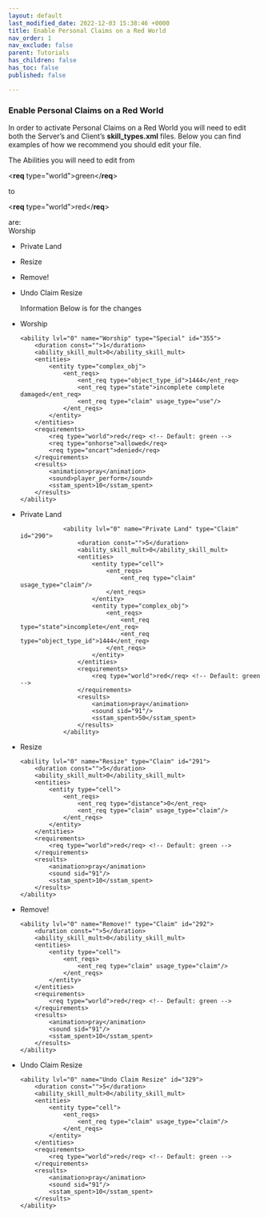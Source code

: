 ```yaml
---
layout: default
last_modified_date: 2022-12-03 15:38:46 +0000
title: Enable Personal Claims on a Red World
nav_order: 1
nav_exclude: false
parent: Tutorials
has_children: false
has_toc: false
published: false

---
```

### Enable Personal Claims on a Red World

In order to activate Personal Claims on a Red World you will need to edit both the Server’s and Client’s **skill_types.xml** files. Below you can find examples of how we recommend you should edit your file.

The Abilities you will need to edit from

<**req** type="world">green</**req**>

to

<**req** type="world">red</**req**>

are:  
Worship

* Private Land
* Resize
* Remove!
* Undo Claim Resize

  Information Below is for the changes


* Worship

      <ability lvl="0" name="Worship" type="Special" id="355">
          <duration const="">1</duration>
          <ability_skill_mult>0</ability_skill_mult>
          <entities>
              <entity type="complex_obj">
                  <ent_reqs>
                      <ent_req type="object_type_id">1444</ent_req>
                      <ent_req type="state">incomplete complete damaged</ent_req>
                      <ent_req type="claim" usage_type="use"/>
                  </ent_reqs>
              </entity>
          </entities>
          <requirements>
              <req type="world">red</req> <!-- Default: green -->
              <req type="onhorse">allowed</req>
              <req type="oncart">denied</req>
          </requirements>
          <results>
              <animation>pray</animation>
              <sound>player_perform</sound>
              <sstam_spent>10</sstam_spent>
          </results>
      </ability>
* Private Land

                  <ability lvl="0" name="Private Land" type="Claim" id="290">
                      <duration const="">5</duration>
                      <ability_skill_mult>0</ability_skill_mult>
                      <entities>
                          <entity type="cell">
                              <ent_reqs>
                                  <ent_req type="claim" usage_type="claim"/>
                              </ent_reqs>
                          </entity>
                          <entity type="complex_obj">
                              <ent_reqs>
                                  <ent_req type="state">incomplete</ent_req>
                                  <ent_req type="object_type_id">1444</ent_req>
                              </ent_reqs>
                          </entity>
                      </entities>
                      <requirements>
                          <req type="world">red</req> <!-- Default: green -->
                      </requirements>
                      <results>
                          <animation>pray</animation>
                          <sound sid="91"/>
                          <sstam_spent>50</sstam_spent>
                      </results>
                  </ability>
* Resize

      <ability lvl="0" name="Resize" type="Claim" id="291">
          <duration const="">5</duration>
          <ability_skill_mult>0</ability_skill_mult>
          <entities>
              <entity type="cell">
                  <ent_reqs>
                      <ent_req type="distance">0</ent_req>
                      <ent_req type="claim" usage_type="claim"/>
                  </ent_reqs>
              </entity>
          </entities>
          <requirements>
              <req type="world">red</req> <!-- Default: green -->
          </requirements>
          <results>
              <animation>pray</animation>
              <sound sid="91"/>
              <sstam_spent>10</sstam_spent>
          </results>
      </ability>
* Remove!

      <ability lvl="0" name="Remove!" type="Claim" id="292">
          <duration const="">5</duration>
          <ability_skill_mult>0</ability_skill_mult>
          <entities>
              <entity type="cell">
                  <ent_reqs>
                      <ent_req type="claim" usage_type="claim"/>
                  </ent_reqs>
              </entity>
          </entities>
          <requirements>
              <req type="world">red</req> <!-- Default: green -->
          </requirements>
          <results>
              <animation>pray</animation>
              <sound sid="91"/>
              <sstam_spent>10</sstam_spent>
          </results>
      </ability>
* Undo Claim Resize

      <ability lvl="0" name="Undo Claim Resize" id="329">
          <duration const="">5</duration>
          <ability_skill_mult>0</ability_skill_mult>
          <entities>
              <entity type="cell">
                  <ent_reqs>
                      <ent_req type="claim" usage_type="claim"/>
                  </ent_reqs>
              </entity>
          </entities>
          <requirements>
              <req type="world">red</req> <!-- Default: green -->
          </requirements>
          <results>
              <animation>pray</animation>
              <sound sid="91"/>
              <sstam_spent>10</sstam_spent>
          </results>
      </ability>